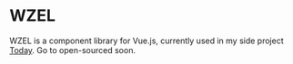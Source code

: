 # WZEL

WZEL is a component library for Vue.js, currently used in my side project [Today](https://github.com/wendzhue/today-electron). Go to open-sourced soon.
